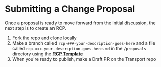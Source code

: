 # Submitting a Change Proposal
Once a proposal is ready to move forward from the initial discussion, the next step is to create an RCP. 

1. Fork the repo and clone locally
2. Make a branch called `rcp-###-your-description-goes-here` and a file called `rcp-xxx-your-description-goes-here.md` in the `/proposals` directory using the [**RCP Template**](./rcp-template.md)
3. When you're ready to publish, make a Draft PR on the Transport repo
